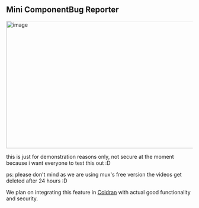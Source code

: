 ## Mini ComponentBug Reporter

<img width="757" height="344" alt="image" src="https://github.com/user-attachments/assets/ba7bd796-b2cd-40bf-ab73-be2a2938dfad" />

this is just for demonstration reasons only, not secure at the moment because i want everyone to test this out :D

ps: please don't mind as we are using mux's free version the videos get deleted after 24 hours :D

We plan on integrating this feature in [Coldran](https://coldran.com) with actual good functionality and security.